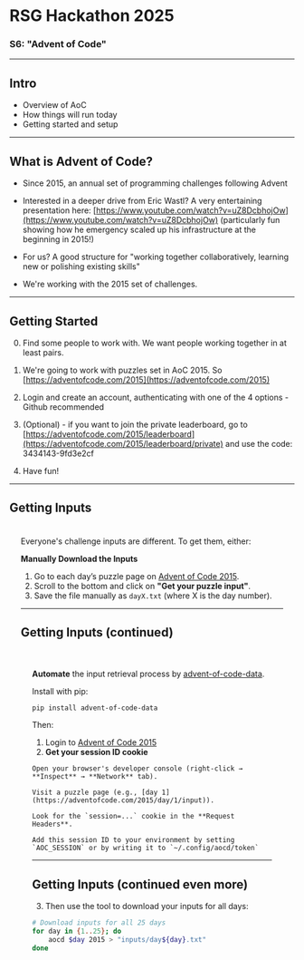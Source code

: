 <!-- .slide: data-background="assets/icons/bluebear640px-cropped-80x80.png" -->

# RSG Hackathon 2025
### S6: "Advent of Code"

---

## Intro

- Overview of AoC
- How things will run today
- Getting started and setup

---

## What is Advent of Code?

- Since 2015, an annual set of programming challenges following Advent

- Interested in a deeper drive from Eric Wastl? A very entertaining presentation here: [https://www.youtube.com/watch?v=uZ8DcbhojOw](https://www.youtube.com/watch?v=uZ8DcbhojOw)
 (particularly fun showing how he emergency scaled up his infrastructure at the beginning in 2015!)

- For us? A good structure for "working together collaboratively, learning new or polishing existing skills"

- We're working with the 2015 set of challenges.

---

## Getting Started

0. Find some people to work with. We want people working together in at least pairs.

1. We're going to work with puzzles set in AoC 2015. So [https://adventofcode.com/2015](https://adventofcode.com/2015)

2. Login and create an account, authenticating with one of the 4 options - Github recommended

3. (Optional) - if you want to join the private leaderboard, go to [https://adventofcode.com/2015/leaderboard](https://adventofcode.com/2015/leaderboard/private) and use the code: 3434143-9fd3e2cf

4. Have fun!

---

## Getting Inputs

<div style="text-align: left; padding: 20px;">
Everyone's challenge inputs are different. To get them, either:

**Manually Download the Inputs**

1. Go to each day’s puzzle page on [Advent of Code 2015](https://adventofcode.com/2015).
2. Scroll to the bottom and click on **"Get your puzzle input"**.
3. Save the file manually as `dayX.txt` (where X is the day number).

---

## Getting Inputs (continued)

<div style="text-align: left; padding: 20px;">

**Automate** the input retrieval process by [advent-of-code-data](https://github.com/wimglenn/advent-of-code-data).

Install with pip:

```bash
pip install advent-of-code-data
```

Then:
1. Login to [Advent of Code 2015](https://adventofcode.com/2015)
2. **Get your session ID cookie**

```
Open your browser's developer console (right-click → **Inspect** → **Network** tab).

Visit a puzzle page (e.g., [day 1](https://adventofcode.com/2015/day/1/input)).

Look for the `session=...` cookie in the **Request Headers**.

Add this session ID to your environment by setting `AOC_SESSION` or by writing it to `~/.config/aocd/token`
```

---

## Getting Inputs (continued even more)


3. Then use the tool to download your inputs for all days:

```bash
# Download inputs for all 25 days
for day in {1..25}; do
    aocd $day 2015 > "inputs/day${day}.txt"
done
```
